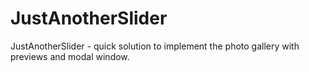 # JustAnotherSlider
JustAnotherSlider - quick solution to implement the photo gallery with previews and modal window.

